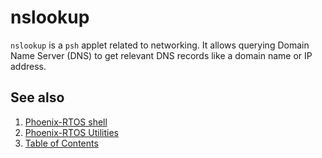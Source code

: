 # nslookup

`nslookup` is a `psh` applet related to networking. It allows querying Domain Name Server (DNS) to get relevant DNS
records like a domain name or IP address.

## See also

1. [Phoenix-RTOS shell](psh.md)
2. [Phoenix-RTOS Utilities](../README.md)
3. [Table of Contents](../../README.md)
